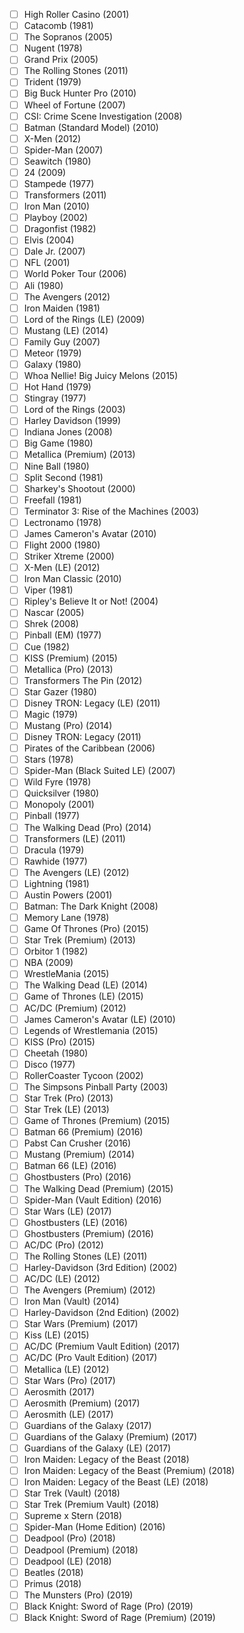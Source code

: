 - [ ] High Roller Casino (2001)
- [ ] Catacomb (1981)
- [ ] The Sopranos (2005)
- [ ] Nugent (1978)
- [ ] Grand Prix (2005)
- [ ] The Rolling Stones (2011)
- [ ] Trident (1979)
- [ ] Big Buck Hunter Pro (2010)
- [ ] Wheel of Fortune (2007)
- [ ] CSI: Crime Scene Investigation (2008)
- [ ] Batman (Standard Model) (2010)
- [ ] X-Men (2012)
- [ ] Spider-Man (2007)
- [ ] Seawitch (1980)
- [ ] 24 (2009)
- [ ] Stampede (1977)
- [ ] Transformers (2011)
- [ ] Iron Man (2010)
- [ ] Playboy (2002)
- [ ] Dragonfist (1982)
- [ ] Elvis (2004)
- [ ] Dale Jr. (2007)
- [ ] NFL (2001)
- [ ] World Poker Tour (2006)
- [ ] Ali (1980)
- [ ] The Avengers (2012)
- [ ] Iron Maiden (1981)
- [ ] Lord of the Rings (LE) (2009)
- [ ] Mustang (LE) (2014)
- [ ] Family Guy (2007)
- [ ] Meteor (1979)
- [ ] Galaxy (1980)
- [ ] Whoa Nellie! Big Juicy Melons (2015)
- [ ] Hot Hand (1979)
- [ ] Stingray (1977)
- [ ] Lord of the Rings (2003)
- [ ] Harley Davidson (1999)
- [ ] Indiana Jones (2008)
- [ ] Big Game (1980)
- [ ] Metallica (Premium) (2013)
- [ ] Nine Ball (1980)
- [ ] Split Second (1981)
- [ ] Sharkey's Shootout (2000)
- [ ] Freefall (1981)
- [ ] Terminator 3: Rise of the Machines (2003)
- [ ] Lectronamo (1978)
- [ ] James Cameron's Avatar (2010)
- [ ] Flight 2000 (1980)
- [ ] Striker Xtreme (2000)
- [ ] X-Men (LE) (2012)
- [ ] Iron Man Classic (2010)
- [ ] Viper (1981)
- [ ] Ripley's Believe It or Not! (2004)
- [ ] Nascar (2005)
- [ ] Shrek (2008)
- [ ] Pinball (EM) (1977)
- [ ] Cue (1982)
- [ ] KISS (Premium) (2015)
- [ ] Metallica (Pro) (2013)
- [ ] Transformers The Pin (2012)
- [ ] Star Gazer (1980)
- [ ] Disney TRON: Legacy (LE) (2011)
- [ ] Magic (1979)
- [ ] Mustang (Pro) (2014)
- [ ] Disney TRON: Legacy (2011)
- [ ] Pirates of the Caribbean (2006)
- [ ] Stars (1978)
- [ ] Spider-Man (Black Suited LE) (2007)
- [ ] Wild Fyre (1978)
- [ ] Quicksilver (1980)
- [ ] Monopoly (2001)
- [ ] Pinball (1977)
- [ ] The Walking Dead (Pro) (2014)
- [ ] Transformers (LE) (2011)
- [ ] Dracula (1979)
- [ ] Rawhide (1977)
- [ ] The Avengers (LE) (2012)
- [ ] Lightning (1981)
- [ ] Austin Powers (2001)
- [ ] Batman: The Dark Knight (2008)
- [ ] Memory Lane (1978)
- [ ] Game Of Thrones (Pro) (2015)
- [ ] Star Trek (Premium) (2013)
- [ ] Orbitor 1 (1982)
- [ ] NBA (2009)
- [ ] WrestleMania (2015)
- [ ] The Walking Dead (LE) (2014)
- [ ] Game of Thrones (LE) (2015)
- [ ] AC/DC (Premium) (2012)
- [ ] James Cameron's Avatar (LE) (2010)
- [ ] Legends of Wrestlemania (2015)
- [ ] KISS (Pro) (2015)
- [ ] Cheetah (1980)
- [ ] Disco (1977)
- [ ] RollerCoaster Tycoon (2002)
- [ ] The Simpsons Pinball Party (2003)
- [ ] Star Trek (Pro) (2013)
- [ ] Star Trek (LE) (2013)
- [ ] Game of Thrones (Premium) (2015)
- [ ] Batman 66 (Premium) (2016)
- [ ] Pabst Can Crusher (2016)
- [ ] Mustang (Premium) (2014)
- [ ] Batman 66 (LE) (2016)
- [ ] Ghostbusters (Pro) (2016)
- [ ] The Walking Dead (Premium) (2015)
- [ ] Spider-Man (Vault Edition) (2016)
- [ ] Star Wars (LE) (2017)
- [ ] Ghostbusters (LE) (2016)
- [ ] Ghostbusters (Premium) (2016)
- [ ] AC/DC (Pro) (2012)
- [ ] The Rolling Stones (LE) (2011)
- [ ] Harley-Davidson (3rd Edition) (2002)
- [ ] AC/DC (LE) (2012)
- [ ] The Avengers (Premium) (2012)
- [ ] Iron Man (Vault) (2014)
- [ ] Harley-Davidson (2nd Edition) (2002)
- [ ] Star Wars (Premium) (2017)
- [ ] Kiss (LE) (2015)
- [ ] AC/DC (Premium Vault Edition) (2017)
- [ ] AC/DC (Pro Vault Edition) (2017)
- [ ] Metallica (LE) (2012)
- [ ] Star Wars (Pro) (2017)
- [ ] Aerosmith (2017)
- [ ] Aerosmith (Premium) (2017)
- [ ] Aerosmith (LE) (2017)
- [ ] Guardians of the Galaxy (2017)
- [ ] Guardians of the Galaxy (Premium) (2017)
- [ ] Guardians of the Galaxy (LE) (2017)
- [ ] Iron Maiden: Legacy of the Beast (2018)
- [ ] Iron Maiden: Legacy of the Beast (Premium) (2018)
- [ ] Iron Maiden: Legacy of the Beast (LE) (2018)
- [ ] Star Trek (Vault) (2018)
- [ ] Star Trek (Premium Vault) (2018)
- [ ] Supreme x Stern (2018)
- [ ] Spider-Man (Home Edition) (2016)
- [ ] Deadpool (Pro) (2018)
- [ ] Deadpool (Premium) (2018)
- [ ] Deadpool (LE) (2018)
- [ ] Beatles (2018)
- [ ] Primus (2018)
- [ ] The Munsters (Pro) (2019)
- [ ] Black Knight: Sword of Rage (Pro) (2019)
- [ ] Black Knight: Sword of Rage (Premium) (2019)
